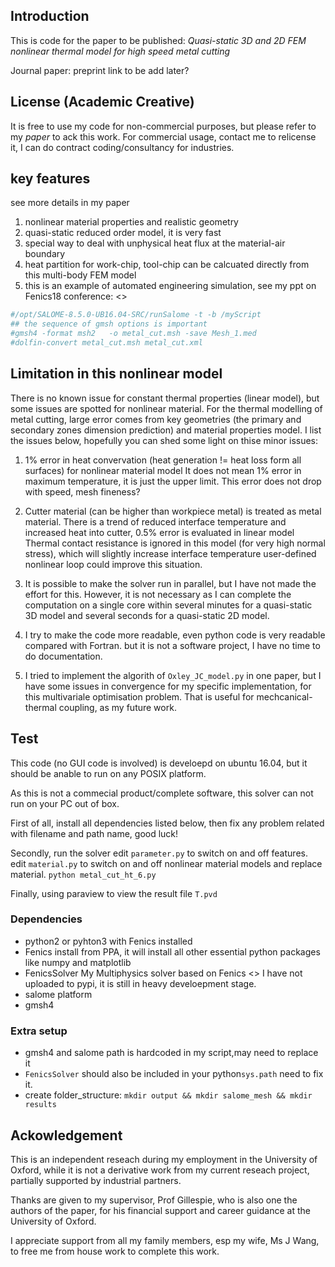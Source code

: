## Introduction

This is code for the paper to be published:
*Quasi-static 3D and 2D FEM nonlinear thermal model for high speed metal cutting*

Journal paper: preprint link to be add later?

## License (Academic Creative)

It is free to use my code for non-commercial purposes, but please refer to my *paper* to ack this work.
For commercial usage, contact me to relicense it, I can do contract coding/consultancy for industries.

## key features

see more details in my paper <link to be added later>

1. nonlinear material properties and realistic geometry
2. quasi-static reduced order model, it is very fast
3. special way to deal with unphysical heat flux at the material-air boundary
4. heat partition for work-chip, tool-chip can be calcuated directly from this multi-body FEM model
5. this is an example of automated engineering simulation, see my ppt on Fenics18 conference: <>

```bash
#/opt/SALOME-8.5.0-UB16.04-SRC/runSalome -t -b /myScript
## the sequence of gmsh options is important
#gmsh4 -format msh2   -o metal_cut.msh -save Mesh_1.med
#dolfin-convert metal_cut.msh metal_cut.xml
```

## Limitation in this nonlinear model

There is no known issue for constant thermal properties (linear model), but some issues are spotted for nonlinear material.
For the thermal modelling of metal cutting, large error comes from key geometries (the primary and secondary zones dimension prediction) and material properties model. I list the issues below, hopefully you can shed some light on thise minor issues:

1. 1% error in heat convervation (heat generation != heat loss form all surfaces) for nonlinear material model
    It does not mean 1% error in maximum temperature, it is just the upper limit. This error does not drop with speed, mesh fineness?

2. Cutter material (can be higher than workpiece metal) is treated as metal material. There is a trend of reduced interface temperature and increased heat into cutter, 0.5% error is evaluated in linear model
    Thermal contact resistance is ignored in this model (for very high normal stress), which will slightly increase interface temperature
    user-defined nonlinear loop could improve this situation.

3. It is possible to make the solver run in parallel, but I have not made the effort for this.
   However, it is not necessary as I can complete the computation on a single core within several minutes for a quasi-static 3D model and several seconds for a quasi-static 2D model.

4. I try to make the code more readable, even python code is very readable compared with Fortran.
    but it is not a software project, I have no time to do documentation.

5. I tried to implement the algorith of `Oxley_JC_model.py` in one paper, but I have some issues in convergence for my specific implementation, for this multivariale optimisation problem.
    That is useful for mechcanical-thermal coupling, as my future work.

## Test

This code (no GUI code is involved) is develoepd on ubuntu 16.04, but it should be anable to run on any POSIX platform.

As this is not a commecial product/complete software, this solver can not run on your PC out of box.

First of all, install all dependencies listed below, then fix any problem related with filename and path name, good luck!

Secondly, run the solver
    edit `parameter.py` to switch on and off features.
    edit `material.py` to switch on and off nonlinear material models and replace material.
    `python metal_cut_ht_6.py`

Finally, using paraview to view the result file `T.pvd`

### Dependencies

+ python2 or pyhton3 with Fenics installed
+ Fenics  install from PPA, it will install all other essential python packages like numpy and matplotlib
+ FenicsSolver   My Multiphysics solver based on Fenics
             <> I have not uploaded to pypi, it is still in heavy develoepment stage.
+ salome platform
+ gmsh4

### Extra setup

+ gmsh4 and salome path is hardcoded in my script,may need to replace it
+ `FenicsSolver` should also be included in your  python`sys.path` need to fix it.
+ create folder_structure:  `mkdir output && mkdir salome_mesh && mkdir results`

## Ackowledgement

This is an independent reseach during my employment in the University of Oxford, while it is not a derivative work from my current reseach project, partially supported by industrial partners.

Thanks are given to my supervisor, Prof Gillespie, who is also one the authors of the paper, for his financial support and career guidance at the University of Oxford.

I appreciate support from all my family members, esp my wife, Ms J Wang, to free me from house work to complete this work.